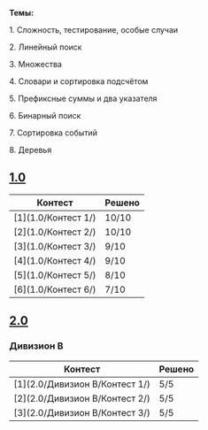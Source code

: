 **Темы:** 

1\. Сложность, тестирование, особые случаи

2\. Линейный поиск

3\. Множества

4\. Словари и сортировка подсчётом

5\. Префиксные суммы и два указателя

6\. Бинарный поиск

7\. Сортировка событий

8\. Деревья

## [1.0](https://yandex.ru/yaintern/algorithm-training_1)
|Контест|Решено|
|---|---|
|[1](1.0/Контест 1/)|10/10 |
|[2](1.0/Контест 2/)|10/10|
|[3](1.0/Контест 3/)|9/10|
|[4](1.0/Контест 4/)|9/10|
|[5](1.0/Контест 5/)|8/10|
|[6](1.0/Контест 6/)|7/10|

## [2.0](https://yandex.ru/yaintern/algorithm-training#schedule)
### Дивизион B
|Контест|Решено|
|---|---|
|[1](2.0/Дивизион B/Контест 1/)|5/5|
|[2](2.0/Дивизион B/Контест 2/)|5/5|
|[3](2.0/Дивизион B/Контест 3/)|5/5|
